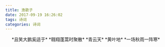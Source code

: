 ```yaml
---
title: 渔歌子
date: 2017-09-19 16:26:02
tags: 诗词
categories: 诗词
---
```

<center>
*且笑大鹏奚适于*  
*翱翔蓬蒿时聚散*  
*青云天*  
*黄叶地*  
*一场秋雨一阵寒*
</center>
